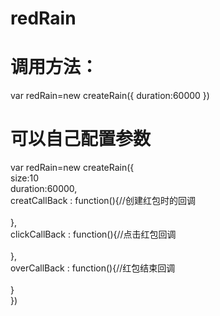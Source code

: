 # redRain
# 调用方法：
  var redRain=new createRain({
        duration:60000
    })  
# 可以自己配置参数  
var redRain=new createRain({  
        size:10  
        duration:60000,  
        creatCallBack : function(){//创建红包时的回调   
            <!-- xxxxxxxxx代码逻辑 -->   
        },  
        clickCallBack : function(){//点击红包回调   
            <!-- xxxxxxxxx代码逻辑 -->  
        },  
        overCallBack  : function(){//红包结束回调   
            <!-- xxxxxxxxx代码逻辑 -->  
        }  
})  
